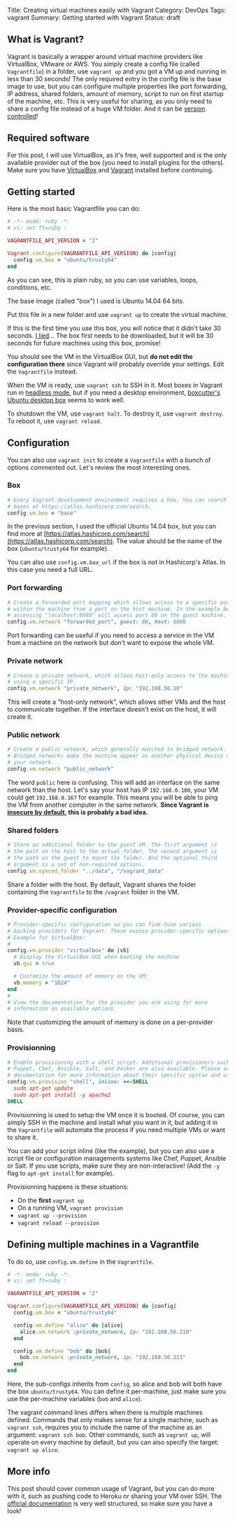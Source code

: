 Title: Creating virtual machines easily with Vagrant
Category: DevOps
Tags: vagrant
Summary: Getting started with Vagrant
Status: draft


## What is Vagrant?
Vagrant is basically a wrapper around virtual machine providers like VirtualBox, VMware or AWS.
You simply create a config file (called `Vagrantfile`) in a folder, use `vagrant up` and you got a VM up and running in less than 30 seconds!
The only required entry in the config file is the base image to use, but you can configure multiple properties like port forwarding, IP address, shared folders, amount of memory, script to run on first startup of the machine, etc.
This is very useful for sharing, as you only need to share a config file instead of a huge VM folder. And it can be [version controlled](https://en.wikipedia.org/wiki/Version_control)!


## Required software
For this post, I will use VirtualBox, as it's free, well supported and is the only available provider out of the box (you need to install plugins for the others).
Make sure you have [VirtualBox](https://www.virtualbox.org/) and [Vagrant](https://docs.vagrantup.com/v2/installation) installed before continuing.


## Getting started
Here is the most basic Vagrantfile you can do:
```ruby
# -*- mode: ruby -*-
# vi: set ft=ruby :

VAGRANTFILE_API_VERSION = "2"

Vagrant.configure(VAGRANTFILE_API_VERSION) do |config|
  config.vm.box = "ubuntu/trusty64"
end
```

As you can see, this is plain ruby, so you can use variables, loops, conditions, etc.

The base image (called "box") I used is Ubuntu 14.04 64 bits.

Put this file in a new folder and use `vagrant up` to create the virtual machine.

If this is the first time you use this box, you will notice that it didn't take 30 seconds.
[I lied](https://www.youtube.com/watch?v=Q2h9L4EVIdI&t=30s)... The box first needs to be downloaded, but it will be 30 seconds for future machines using this box, promise!

You should see the VM in the VirtualBox GUI, but **do not edit the configuration there** since Vagrant will probably override your settings. Edit the `Vagrantfile` instead.

When the VM is ready, use `vagrant ssh` to SSH in it.
Most boxes in Vagrant run in [headless mode](https://en.wikipedia.org/wiki/Headless_software), but if you need a desktop environment, [boxcutter's Ubuntu desktop box](https://atlas.hashicorp.com/boxcutter/boxes/ubuntu1404-desktop) seems to work well.

To shutdown the VM, use `vagrant halt`. To destroy it, use `vagrant destroy`. To reboot it, use `vagrant reload`.


## Configuration
You can also use `vagrant init` to create a `Vagrantfile` with a bunch of options commented out. Let's review the most interesting ones.

### Box
```ruby
# Every Vagrant development environment requires a box. You can search for
# boxes at https://atlas.hashicorp.com/search.
config.vm.box = "base"
```
In the previous section, I used the official Ubuntu 14.04 box, but you can find more at [https://atlas.hashicorp.com/search](https://atlas.hashicorp.com/search).
The value should be the name of the box (`ubuntu/trusty64` for example).

You can also use `config.vm.box_url` if the box is not in Hashicorp's Atlas. In this case you need a full URL.

### Port forwarding
```ruby
# Create a forwarded port mapping which allows access to a specific port
# within the machine from a port on the host machine. In the example below,
# accessing "localhost:8080" will access port 80 on the guest machine.
config.vm.network "forwarded_port", guest: 80, host: 8080
```

Port forwarding can be useful if you need to access a service in the VM from a machine on the network but don't want to expose the whole VM.

### Private network
```ruby
# Create a private network, which allows host-only access to the machine
# using a specific IP.
config.vm.network "private_network", ip: "192.168.56.10"
```

This will create a "host-only network", which allows other VMs and the host to communicate together.
If the interface doesn't exist on the host, it will create it.

### Public network
```ruby
# Create a public network, which generally matched to bridged network.
# Bridged networks make the machine appear as another physical device on
# your network.
config.vm.network "public_network"
```

The word `public` here is confusing. This will add an interface on the same network than the host.
Let's say your host has IP `192.168.0.100`, your VM could get `192.168.0.167` for example.
This means you will be able to ping the VM from another computer in the same network.
**Since Vagrant is [insecure by default](https://docs.vagrantup.com/v2/networking/public_network.html), this is probably a bad idea.**

### Shared folders
```ruby
# Share an additional folder to the guest VM. The first argument is
# the path on the host to the actual folder. The second argument is
# the path on the guest to mount the folder. And the optional third
# argument is a set of non-required options.
config.vm.synced_folder "../data", "/vagrant_data"
```

Share a folder with the host. By default, Vagrant shares the folder containing the `Vagrantfile` to the `/vagrant` folder in the VM.

### Provider-specific configuration
```ruby
# Provider-specific configuration so you can fine-tune various
# backing providers for Vagrant. These expose provider-specific options.
# Example for VirtualBox:
#
config.vm.provider "virtualbox" do |vb|
  # Display the VirtualBox GUI when booting the machine
  vb.gui = true

  # Customize the amount of memory on the VM:
  vb.memory = "1024"
end
#
# View the documentation for the provider you are using for more
# information on available options.
```

Note that customizing the amount of memory is done on a per-provider basis.

### Provisionning
```ruby
# Enable provisioning with a shell script. Additional provisioners such as
# Puppet, Chef, Ansible, Salt, and Docker are also available. Please see the
# documentation for more information about their specific syntax and use.
config.vm.provision "shell", inline: <<-SHELL
  sudo apt-get update
  sudo apt-get install -y apache2
SHELL
```

Provisionning is used to setup the VM once it is booted.
Of course, you can simply SSH in the machine and install what you want in it, but adding it in the `Vagrantfile` will automate the process if you need multiple VMs or want to share it.

You can add your script inline (like the example), but you can also use a script file or configuration managements systems like Chef, Puppet, Ansible or Salt.
If you use scripts, make sure they are non-interactive! (Add the `-y` flag to `apt-get install` for example).

Provisionning happens is these situations:

* On the **first** `vagrant up`
* On a running VM, `vagrant provision`
* `vagrant up --provision`
* `vagrant reload --provision`


## Defining multiple machines in a Vagrantfile
To do so, use `config.vm.define` in the `Vagrantfile`.

```ruby
# -*- mode: ruby -*-
# vi: set ft=ruby :

VAGRANTFILE_API_VERSION = "2"

Vagrant.configure(VAGRANTFILE_API_VERSION) do |config|
  config.vm.box = "ubuntu/trusty64"

  config.vm.define "alice" do |alice|
    alice.vm.network :private_network, ip: "192.168.56.210"
  end

  config.vm.define "bob" do |bob|
    bob.vm.network :private_network, ip: "192.168.56.211"
  end
end
```

Here, the sub-configs inherits from `config`, so alice and bob will both have the box `ubuntu/trusty64`.
You can define it per-machine, just make sure you use the per-machine variables (`bob` and `alice`).

The vagrant command lines differs when there is multiple machines defined.
Commands that only makes sense for a single machine, such as `vagrant ssh`, requires you to include the name of the machine as an argument: `vagrant ssh bob`.
Other commands, such as `vagrant up`, will operate on every machine by default, but you can also specify the target: `vagrant up alice`.


## More info
This post should cover common usage of Vagrant, but you can do more with it, such as pushing code to Heroku or sharing your VM over SSH.
The [official documentation](https://docs.vagrantup.com) is very well structured, so make sure you have a look!
